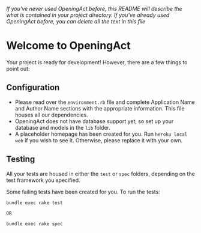 *If you've never used OpeningAct before, this README will describe the what is contained in your project directory. If you've already used OpeningAct before, you can delete all the text in this file*

# Welcome to OpeningAct

Your project is ready for development! However, there are a few things to point out:

## Configuration

* Please read over the `environment.rb` file and complete Application Name and Author Name sections with the appropriate information. This file houses all our dependencies.
* OpeningAct does not have database support yet, so set up your database and models in the `lib` folder.
* A placeholder homepage has been created for you. Run `heroku local web` if you wish to see it. Otherwise, please replace it with your own.

## Testing

All your tests are housed in either the `test` or `spec` folders, depending on the test framework you specified.

Some failing tests have been created for you. To run the tests:

```
bundle exec rake test

OR

bundle exec rake spec
```
